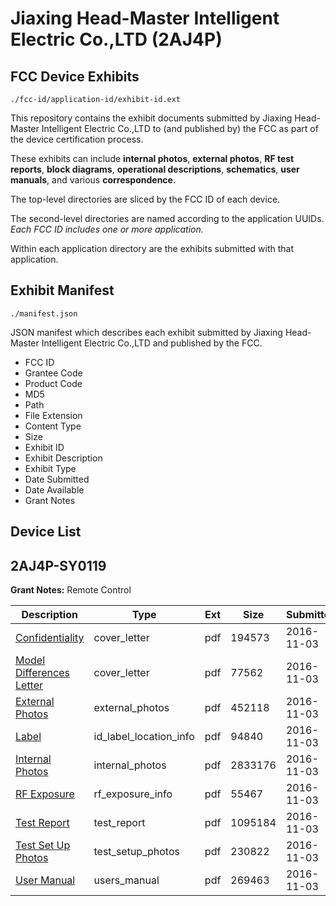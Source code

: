 # Jiaxing Head-Master Intelligent Electric Co.,LTD (2AJ4P)
## FCC Device Exhibits

```
./fcc-id/application-id/exhibit-id.ext
```

This repository contains the exhibit documents submitted by Jiaxing Head-Master Intelligent Electric Co.,LTD to (and published by) the FCC as part of the device certification process.

These exhibits can include **internal photos**, **external photos**, **RF test reports**, **block diagrams**, **operational descriptions**, **schematics**, **user manuals**, and various **correspondence**.

The top-level directories are sliced by the FCC ID of each device.

The second-level directories are named according to the application UUIDs. *Each FCC ID includes one or more application.*

Within each application directory are the exhibits submitted with that application. 

## Exhibit Manifest

```
./manifest.json
```

JSON manifest which describes each exhibit submitted by Jiaxing Head-Master Intelligent Electric Co.,LTD and published by the FCC.

- FCC ID
- Grantee Code
- Product Code
- MD5
- Path
- File Extension
- Content Type
- Size
- Exhibit ID
- Exhibit Description
- Exhibit Type
- Date Submitted
- Date Available
- Grant Notes

## Device List
## 2AJ4P-SY0119
**Grant Notes:** Remote Control

| Description | Type | Ext | Size | Submitted | Available |
| ----------- | ---- | --- | ---- | --------- | --------- |
| [Confidentiality](2AJ4P-SY0119/ccb1a1470323831a6a18a9beaf4b5e40/3185323.pdf) | cover_letter | pdf | 194573 | 2016-11-03 | 2016-11-06 |
| [Model Differences Letter](2AJ4P-SY0119/ccb1a1470323831a6a18a9beaf4b5e40/3185324.pdf) | cover_letter | pdf | 77562 | 2016-11-03 | 2016-11-06 |
| [External Photos](2AJ4P-SY0119/ccb1a1470323831a6a18a9beaf4b5e40/3185325.pdf) | external_photos | pdf | 452118 | 2016-11-03 | 2016-11-06 |
| [Label](2AJ4P-SY0119/ccb1a1470323831a6a18a9beaf4b5e40/3185327.pdf) | id_label_location_info | pdf | 94840 | 2016-11-03 | 2016-11-06 |
| [Internal Photos](2AJ4P-SY0119/ccb1a1470323831a6a18a9beaf4b5e40/3185326.pdf) | internal_photos | pdf | 2833176 | 2016-11-03 | 2016-11-06 |
| [RF Exposure](2AJ4P-SY0119/ccb1a1470323831a6a18a9beaf4b5e40/3185332.pdf) | rf_exposure_info | pdf | 55467 | 2016-11-03 | 2016-11-06 |
| [Test Report](2AJ4P-SY0119/ccb1a1470323831a6a18a9beaf4b5e40/3185331.pdf) | test_report | pdf | 1095184 | 2016-11-03 | 2016-11-06 |
| [Test Set Up Photos](2AJ4P-SY0119/ccb1a1470323831a6a18a9beaf4b5e40/3185330.pdf) | test_setup_photos | pdf | 230822 | 2016-11-03 | 2016-11-06 |
| [User Manual](2AJ4P-SY0119/ccb1a1470323831a6a18a9beaf4b5e40/3185333.pdf) | users_manual | pdf | 269463 | 2016-11-03 | 2016-11-06 |
